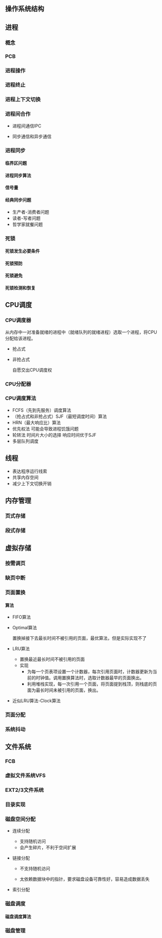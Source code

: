 ## 操作系统结构



## 进程

### 概念

### PCB



### 进程操作

### 进程终止

### 进程上下文切换



### 进程间合作

- 进程间通信IPC

- 同步通信和异步通信

### 进程同步

#### 临界区问题

#### 进程同步算法

#### 信号量

#### 经典同步问题

- 生产者-消费者问题
- 读者-写者问题
- 哲学家就餐问题

### 死锁

#### 死锁发生必要条件

#### 死锁预防

#### 死锁避免

#### 死锁检测和恢复





## CPU调度

### CPU调度器

从内存中一对准备就绪的进程中（就绪队列的就绪进程）选取一个进程，将CPU分配给该进程。

- 抢占式

- 非抢占式

  自愿交出CPU调度权

### CPU分配器

### CPU调度算法

- FCFS（先到先服务）调度算法
- （抢占式和非抢占式）SJF（最短调度时间）算法
- HRN（最大响应比）算法
- 优先权法 可能会导致进程饥饿问题
- 轮转法 时间片大小的选择 响应时间优于SJF
- 多层队列调度

## 线程

- 表达程序运行线索 
- 共享内存空间
- 减少上下文切换开销

## 内存管理

### 页式存储

### 段式存储



## 虚拟存储

### 按需调页

### 缺页中断

### 页面置换

#### 算法

- FIFO算法

- Optimal算法

  置换掉接下去最长时间不被引用的页面，最优算法，但是实际实现不了

- LRU算法

  - 置换最近最长时间不被引用的页面
  - 实现
    - 为每一个页表项设置一个计数器，每次引用页面时，计数器更新为当前的时钟值。调用置换算法时，选取计数器最早的页面换出。
    - 利用堆栈实现，每一次引用一个页面，将页面提到栈顶，则栈底的页面为最长时间未被引用的页面，换出。

- 近似LRU算法-Clock算法

### 页面分配

### 系统抖动

## 文件系统

### FCB

### 虚拟文件系统VFS

### EXT2/3文件系统



### 目录实现

### 磁盘空间分配

- 连续分配

  - 支持随机访问
  - 会产生碎片，不利于空间扩展

- 链接分配

  - 不支持随机访问

  - 太依赖数据块中的指针，要求磁盘设备可靠性好，容易造成数据丢失

- 索引分配

### 磁盘调度

#### 磁盘调度算法

### 磁盘管理

